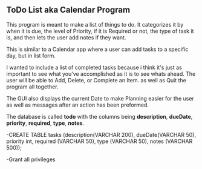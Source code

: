## ToDo List aka Calendar Program

This program is meant to make a list of things to do. It categorizes it by when it is due, the level of Priority, if it is Required or not, the type of task it is, and then lets the user add notes if they want. 

This is similar to a Calendar app where a user can add tasks to a specific day, but in list form. 

I wanted to include a list of completed tasks because i think it's just as important to see what you've accomplished as it is to see whats ahead.
The user will be able to Add, Delete, or Complete an Item. as well as Quit the program all together. 

The GUI also displays the current Date to make Planning easier for the user as well as messages after an action has been preformed.


The database is called **todo** with the columns being **description**, **dueDate**, **priority**, **required**, **type**, **notes**.


-CREATE TABLE tasks (description(VARCHAR 200), dueDate(VARCHAR 50), priority int, required (VARCHAR 50), type (VARCHAR 50), notes (VARCHAR 500));

-Grant all privileges 